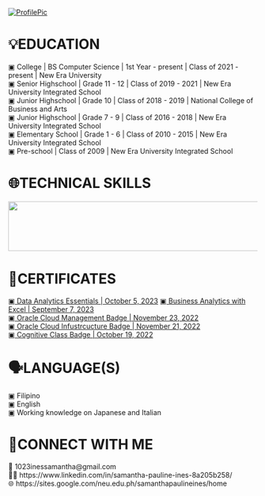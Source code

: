 [![ProfilePic](https://media.discordapp.net/attachments/1152594874575626321/1152598416795369582/image.png?width=1432&height=396)](https://canva.com)

<h1>💡EDUCATION</h1>
<p>▣ College | BS Computer Science | 1st Year - present | Class of 2021 - present | New Era University
<br>▣ Senior Highschool | Grade 11 - 12 | Class of 2019 - 2021 | New Era University Integrated School
<br>▣ Junior Highschool | Grade 10 | Class of 2018 - 2019 | National College of Business and Arts
<br>▣ Junior Highschool | Grade 7 - 9 | Class of 2016 - 2018 | New Era University Integrated School
<br>▣ Elementary School | Grade 1 - 6 | Class of 2010 - 2015 | New Era University Integrated School
<br>▣ Pre-school | Class of 2009 | New Era University Integrated School
</p>

<h1>🌐TECHNICAL SKILLS</h1>
<img src="https://media.discordapp.net/attachments/1152594874575626321/1152610712942805052/Screenshot_2023-09-16_222246.png?width=1432&height=204" width="700" height="100">

<h1>📜CERTIFICATES</h1>
<a href="https://www.credly.com/badges/dd35ccde-d4ad-49b3-9d7c-903a00881689/public_url">▣ Data Analytics Essentials | October 5, 2023</a>
<a href="https://simpli-web.app.link/e/5OvmqwIGZCb">▣ Business Analytics with Excel | September 7, 2023</a>
<a href="https://catalog-education.oracle.com/pls/certview/sharebadge?id=35BE8BB9B90DA1B6C5D5297F6EFBCFEDD0D8AEF58911344F37F6BB99E876E3A3"><br>▣ Oracle Cloud Management Badge | November 23, 2022</a>
<a href="https://catalog-education.oracle.com/pls/certview/sharebadge?id=EE8A2B06E2585B4615B037313C705BD4A25963F695905CB1A40B049026C7783A"><br>▣ Oracle Cloud Infustrcucture Badge | November 21, 2022</a>
<a href="https://courses.cognitiveclass.ai/certificates/dcf24ba927f64eabb4bb7eaee203477b"><br>▣ Cognitive Class Badge | October 19, 2022</a>

<h1>🗣️LANGUAGE(S)</h1>
<p>▣ Filipino
<br>▣ English
<br>▣ Working knowledge on Japanese and Italian
</p>

<h1>🔗CONNECT WITH ME</h1>
<p>📧 1023inessamantha@gmail.com
<br>👨‍💼 https://www.linkedin.com/in/samantha-pauline-ines-8a205b258/
<br>🌐 https://sites.google.com/neu.edu.ph/samanthapaulineines/home
</p>
